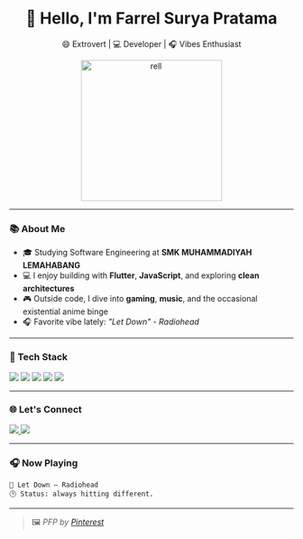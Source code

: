 
<h1 align="center">👋 Hello, I'm Farrel Surya Pratama</h1>
<p align="center">😄 Extrovert | 💻 Developer | 🎧 Vibes Enthusiast</p>

<p align="center">
  <img src="https://raw.githubusercontent.com/rel_zxlye/rel-zxlye/main/ayanokoji_pfp.jpg" width="250" alt="rell"/>
</p>

---

### 📚 About Me

- 🎓 Studying Software Engineering at **SMK MUHAMMADIYAH LEMAHABANG**
- 💻 I enjoy building with **Flutter**, **JavaScript**, and exploring **clean architectures**
- 🎮 Outside code, I dive into **gaming**, **music**, and the occasional existential anime binge
- 🎧 Favorite vibe lately: _"Let Down" - Radiohead_

---

### 🚀 Tech Stack
<p>
  <img src="https://img.shields.io/badge/Dart-0175C2?style=for-the-badge&logo=dart&logoColor=white"/>
  <img src="https://img.shields.io/badge/Flutter-02569B?style=for-the-badge&logo=flutter&logoColor=white"/>
  <img src="https://img.shields.io/badge/JavaScript-F7DF1E?style=for-the-badge&logo=javascript&logoColor=black"/>
  <img src="https://img.shields.io/badge/Java-007396?style=for-the-badge&logo=java&logoColor=white"/>
  <img src="https://img.shields.io/badge/HTML-E34F26?style=for-the-badge&logo=html5&logoColor=white"/>
</p>

---

### 🌐 Let's Connect
<p>
  <a href="https://instagram.com/rel_zxlye" target="_blank">
    <img src="https://img.shields.io/badge/Instagram-E4405F?style=for-the-badge&logo=instagram&logoColor=white"/>
  </a>
  <a href="mailto:relufavcore@gmail.com">
    <img src="https://img.shields.io/badge/Gmail-D14836?style=for-the-badge&logo=gmail&logoColor=white"/>
  </a>
</p>

---

### 🎧 Now Playing
```
🎵 Let Down — Radiohead  
🕒 Status: always hitting different.
```

---

> 🖼️ *PFP by [Pinterest](https://pin.it/SDnqG4z1t)*
